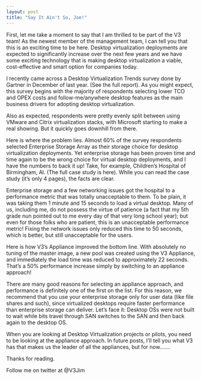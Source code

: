 ```yaml
---
layout: post
title: "Say It Ain't So, Joe!"
---
```



First, let me take a moment to say that I am thrilled to be part of the V3 team!  As the newest member of the management team, I can tell you that this is an exciting time to be here.  Desktop virtualization deployments are expected to significantly increase over the next few years and we have some exciting technology that is making desktop virtualization a  viable, cost-effective and smart option for companies today.

I recently came across a Desktop Virtualization Trends survey done by Gartner in December of last year. (See the full report).  As you might expect, this survey begins with the majority of respondents selecting lower TCO and OPEX costs and follow-me/anywhere desktop features as the main business drivers for adopting desktop virtualization. 

Also as expected, respondents were pretty evenly split between using VMware and Citrix virtualization stacks, with Microsoft starting to make a real showing.  But it quickly goes downhill from there.

Here is where the problem lies.  Almost 60% of the survey respondents selected Enterprise Storage Array as their storage choice for desktop virtualization deployments.  Yet enterprise storage has been proven time and time again to be the wrong choice for virtual desktop deployments, and I have the numbers to back it up!  Take, for example, Children’s Hospital of Birmingham, Al. (The full case study is here).  While you can read the case study (it’s only 4 pages), the facts are clear. 

Enterprise storage and a few networking issues got the hospital to a performance metric that was totally unacceptable to them.  To be plain, it was taking them 1 minute and 15 seconds to load a virtual desktop.  Many of us, including me, do not possess the virtue of patience (a fact that my 5th grade nun pointed out to me every day of that very long school year); but even for those folks who are patient, this is an unacceptable performance metric!  Fixing the network issues only reduced this time to 50 seconds, which is better, but still unacceptable for the users. 

Here is how V3’s Appliance improved the bottom line.  With absolutely no tuning of the master image, a new pool was created using the V3 Appliance, and immediately the load time was reduced to approximately 22 seconds. That’s a 50% performance increase simply by switching to an appliance approach!

There are many good reasons for selecting an appliance approach, and performance is definitely one of the first on the list. For this reason, we recommend that you use your enterprise storage only for user data (like file shares and such), since virtualized desktops require faster performance than enterprise storage can deliver.  Let’s face it: Desktop OSs were not built to wait while bits travel through SAN switches to the SAN and then back again to the desktop OS.  

When you are looking at Desktop Virtualization projects or pilots, you need to be looking at the appliance approach.  In future posts, I’ll tell you what V3 has that makes us the leader of all the appliances, but for now…….

Thanks for reading.

Follow me on twitter at @V3Jim



